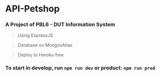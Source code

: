 # API-Petshop

### A Project of PBL6 - DUT Information System


> Using ExpressJS

> Database on MongosAtlas

> Deploy to Heroku free

### To start in develop, run ``` npm run dev ``` or product: ``` npm run prod ```
